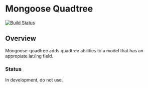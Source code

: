 Mongoose Quadtree 
=========================

[![Build Status](https://travis-ci.org/SEL/mongoose-quadtree.svg?branch=master)](https://travis-ci.org/SEL/mongoose-quadtree)

## Overview
Mongoose-quadtree adds quadtree abilities to a model that has an appropiate lat/lng field.


### Status
In development, do not use.
